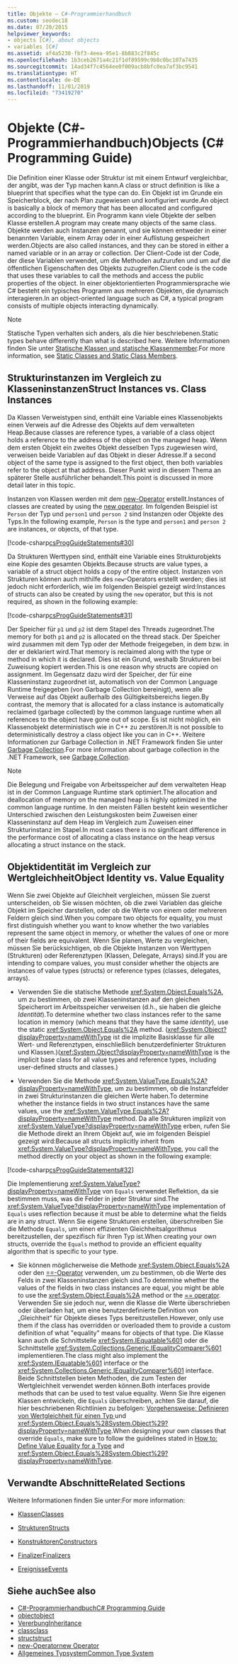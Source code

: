 ```yaml
---
title: Objekte – C#-Programmierhandbuch
ms.custom: seodec18
ms.date: 07/20/2015
helpviewer_keywords:
- objects [C#], about objects
- variables [C#]
ms.assetid: af4a5230-fbf3-4eea-95e1-8b883c2f845c
ms.openlocfilehash: 1b3ceb2671a4c21f1df89599c9b8c0bc107a7435
ms.sourcegitcommit: 14ad34f7c4564ee0f009acb8bfc0ea7af3bc9541
ms.translationtype: HT
ms.contentlocale: de-DE
ms.lasthandoff: 11/01/2019
ms.locfileid: "73419270"
---
```

# <a name="objects-c-programming-guide"></a><span data-ttu-id="8d819-102">Objekte (C#-Programmierhandbuch)</span><span class="sxs-lookup"><span data-stu-id="8d819-102">Objects (C# Programming Guide)</span></span>
<span data-ttu-id="8d819-103">Die Definition einer Klasse oder Struktur ist mit einem Entwurf vergleichbar, der angibt, was der Typ machen kann.</span><span class="sxs-lookup"><span data-stu-id="8d819-103">A class or struct definition is like a blueprint that specifies what the type can do.</span></span> <span data-ttu-id="8d819-104">Ein Objekt ist im Grunde ein Speicherblock, der nach Plan zugewiesen und konfiguriert wurde.</span><span class="sxs-lookup"><span data-stu-id="8d819-104">An object is basically a block of memory that has been allocated and configured according to the blueprint.</span></span> <span data-ttu-id="8d819-105">Ein Programm kann viele Objekte der selben Klasse erstellen.</span><span class="sxs-lookup"><span data-stu-id="8d819-105">A program may create many objects of the same class.</span></span> <span data-ttu-id="8d819-106">Objekte werden auch Instanzen genannt, und sie können entweder in einer benannten Variable, einem Array oder in einer Auflistung gespeichert werden.</span><span class="sxs-lookup"><span data-stu-id="8d819-106">Objects are also called instances, and they can be stored in either a named variable or in an array or collection.</span></span> <span data-ttu-id="8d819-107">Der Client-Code ist der Code, der diese Variablen verwendet, um die Methoden aufzurufen und um auf die öffentlichen Eigenschaften des Objekts zuzugreifen.</span><span class="sxs-lookup"><span data-stu-id="8d819-107">Client code is the code that uses these variables to call the methods and access the public properties of the object.</span></span> <span data-ttu-id="8d819-108">In einer objektorientierten Programmiersprache wie C# besteht ein typisches Programm aus mehreren Objekten, die dynamisch interagieren.</span><span class="sxs-lookup"><span data-stu-id="8d819-108">In an object-oriented language such as C#, a typical program consists of multiple objects interacting dynamically.</span></span>  
  
> [!NOTE]
> <span data-ttu-id="8d819-109">Statische Typen verhalten sich anders, als die hier beschriebenen.</span><span class="sxs-lookup"><span data-stu-id="8d819-109">Static types behave differently than what is described here.</span></span> <span data-ttu-id="8d819-110">Weitere Informationen finden Sie unter [Statische Klassen und statische Klassenmember](./static-classes-and-static-class-members.md).</span><span class="sxs-lookup"><span data-stu-id="8d819-110">For more information, see [Static Classes and Static Class Members](./static-classes-and-static-class-members.md).</span></span>
  
## <a name="struct-instances-vs-class-instances"></a><span data-ttu-id="8d819-111">Strukturinstanzen im Vergleich zu Klasseninstanzen</span><span class="sxs-lookup"><span data-stu-id="8d819-111">Struct Instances vs. Class Instances</span></span>  
 <span data-ttu-id="8d819-112">Da Klassen Verweistypen sind, enthält eine Variable eines Klassenobjekts einen Verweis auf die Adresse des Objekts auf dem verwalteten Heap.</span><span class="sxs-lookup"><span data-stu-id="8d819-112">Because classes are reference types, a variable of a class object holds a reference to the address of the object on the managed heap.</span></span> <span data-ttu-id="8d819-113">Wenn dem ersten Objekt ein zweites Objekt desselben Typs zugewiesen wird, verweisen beide Variablen auf das Objekt in dieser Adresse.</span><span class="sxs-lookup"><span data-stu-id="8d819-113">If a second object of the same type is assigned to the first object, then both variables refer to the object at that address.</span></span> <span data-ttu-id="8d819-114">Dieser Punkt wird in diesem Thema an späterer Stelle ausführlicher behandelt.</span><span class="sxs-lookup"><span data-stu-id="8d819-114">This point is discussed in more detail later in this topic.</span></span>  
  
 <span data-ttu-id="8d819-115">Instanzen von Klassen werden mit dem [new-Operator](../../language-reference/operators/new-operator.md) erstellt.</span><span class="sxs-lookup"><span data-stu-id="8d819-115">Instances of classes are created by using the [new operator](../../language-reference/operators/new-operator.md).</span></span> <span data-ttu-id="8d819-116">Im folgenden Beispiel ist `Person` der Typ und `person1` und `person 2` sind Instanzen oder Objekte des Typs.</span><span class="sxs-lookup"><span data-stu-id="8d819-116">In the following example, `Person` is the type and `person1` and `person 2` are instances, or objects, of that type.</span></span>  
  
 [!code-csharp[csProgGuideStatements#30](~/samples/snippets/csharp/VS_Snippets_VBCSharp/csProgGuideStatements/CS/Statements.cs#30)]  
  
 <span data-ttu-id="8d819-117">Da Strukturen Werttypen sind, enthält eine Variable eines Strukturobjekts eine Kopie des gesamten Objekts.</span><span class="sxs-lookup"><span data-stu-id="8d819-117">Because structs are value types, a variable of a struct object holds a copy of the entire object.</span></span> <span data-ttu-id="8d819-118">Instanzen von Strukturen können auch mithilfe des `new`-Operators erstellt werden; dies ist jedoch nicht erforderlich, wie im folgenden Beispiel gezeigt wird:</span><span class="sxs-lookup"><span data-stu-id="8d819-118">Instances of structs can also be created by using the `new` operator, but this is not required, as shown in the following example:</span></span>  
  
 [!code-csharp[csProgGuideStatements#31](~/samples/snippets/csharp/VS_Snippets_VBCSharp/csProgGuideStatements/CS/Statements.cs#31)]  
  
 <span data-ttu-id="8d819-119">Der Speicher für `p1` und `p2` ist dem Stapel des Threads zugeordnet.</span><span class="sxs-lookup"><span data-stu-id="8d819-119">The memory for both `p1` and `p2` is allocated on the thread stack.</span></span> <span data-ttu-id="8d819-120">Der Speicher wird zusammen mit dem Typ oder der Methode freigegeben, in dem bzw. in der er deklariert wird.</span><span class="sxs-lookup"><span data-stu-id="8d819-120">That memory is reclaimed along with the type or method in which it is declared.</span></span> <span data-ttu-id="8d819-121">Dies ist ein Grund, weshalb Strukturen bei Zuweisung kopiert werden.</span><span class="sxs-lookup"><span data-stu-id="8d819-121">This is one reason why structs are copied on assignment.</span></span> <span data-ttu-id="8d819-122">Im Gegensatz dazu wird der Speicher, der für eine Klasseninstanz zugeordnet ist, automatisch von der Common Language Runtime freigegeben (von Garbage Collection bereinigt), wenn alle Verweise auf das Objekt außerhalb des Gültigkeitsbereichs liegen.</span><span class="sxs-lookup"><span data-stu-id="8d819-122">By contrast, the memory that is allocated for a class instance is automatically reclaimed (garbage collected) by the common language runtime when all references to the object have gone out of scope.</span></span> <span data-ttu-id="8d819-123">Es ist nicht möglich, ein Klassenobjekt deterministisch wie in C++ zu zerstören.</span><span class="sxs-lookup"><span data-stu-id="8d819-123">It is not possible to deterministically destroy a class object like you can in C++.</span></span> <span data-ttu-id="8d819-124">Weitere Informationen zur Garbage Collection in .NET Framework finden Sie unter [Garbage Collection](../../../standard/garbage-collection/index.md).</span><span class="sxs-lookup"><span data-stu-id="8d819-124">For more information about garbage collection in the .NET Framework, see [Garbage Collection](../../../standard/garbage-collection/index.md).</span></span>  
  
> [!NOTE]
> <span data-ttu-id="8d819-125">Die Belegung und Freigabe von Arbeitsspeicher auf dem verwalteten Heap ist in der Common Language Runtime stark optimiert.</span><span class="sxs-lookup"><span data-stu-id="8d819-125">The allocation and deallocation of memory on the managed heap is highly optimized in the common language runtime.</span></span> <span data-ttu-id="8d819-126">In den meisten Fällen besteht kein wesentlicher Unterschied zwischen den Leistungskosten beim Zuweisen einer Klasseninstanz auf dem Heap im Vergleich zum Zuweisen einer Strukturinstanz im Stapel.</span><span class="sxs-lookup"><span data-stu-id="8d819-126">In most cases there is no significant difference in the performance cost of allocating a class instance on the heap versus allocating a struct instance on the stack.</span></span>
  
## <a name="object-identity-vs-value-equality"></a><span data-ttu-id="8d819-127">Objektidentität im Vergleich zur Wertgleichheit</span><span class="sxs-lookup"><span data-stu-id="8d819-127">Object Identity vs. Value Equality</span></span>  
 <span data-ttu-id="8d819-128">Wenn Sie zwei Objekte auf Gleichheit vergleichen, müssen Sie zuerst unterscheiden, ob Sie wissen möchten, ob die zwei Variablen das gleiche Objekt im Speicher darstellen, oder ob die Werte von einem oder mehreren Feldern gleich sind.</span><span class="sxs-lookup"><span data-stu-id="8d819-128">When you compare two objects for equality, you must first distinguish whether you want to know whether the two variables represent the same object in memory, or whether the values of one or more of their fields are equivalent.</span></span> <span data-ttu-id="8d819-129">Wenn Sie planen, Werte zu vergleichen, müssen Sie berücksichtigen, ob die Objekte Instanzen von Werttypen (Strukturen) oder Referenztypen (Klassen, Delegate, Arrays) sind.</span><span class="sxs-lookup"><span data-stu-id="8d819-129">If you are intending to compare values, you must consider whether the objects are instances of value types (structs) or reference types (classes, delegates, arrays).</span></span>  
  
- <span data-ttu-id="8d819-130">Verwenden Sie die statische Methode <xref:System.Object.Equals%2A>, um zu bestimmen, ob zwei Klasseninstanzen auf den gleichen Speicherort im Arbeitsspeicher verweisen (d.h., sie haben die gleiche *Identität*).</span><span class="sxs-lookup"><span data-stu-id="8d819-130">To determine whether two class instances refer to the same location in memory (which means that they have the same *identity*), use the static <xref:System.Object.Equals%2A> method.</span></span> <span data-ttu-id="8d819-131">(<xref:System.Object?displayProperty=nameWithType> ist die implizite Basisklasse für alle Wert- und Referenztypen, einschließlich benutzerdefinierter Strukturen und Klassen.)</span><span class="sxs-lookup"><span data-stu-id="8d819-131">(<xref:System.Object?displayProperty=nameWithType> is the implicit base class for all value types and reference types, including user-defined structs and classes.)</span></span>  
  
- <span data-ttu-id="8d819-132">Verwenden Sie die Methode <xref:System.ValueType.Equals%2A?displayProperty=nameWithType>, um zu bestimmen, ob die Instanzfelder in zwei Strukturinstanzen die gleichen Werte haben.</span><span class="sxs-lookup"><span data-stu-id="8d819-132">To determine whether the instance fields in two struct instances have the same values, use the <xref:System.ValueType.Equals%2A?displayProperty=nameWithType> method.</span></span> <span data-ttu-id="8d819-133">Da alle Strukturen implizit von <xref:System.ValueType?displayProperty=nameWithType> erben, rufen Sie die Methode direkt an Ihrem Objekt auf, wie im folgenden Beispiel gezeigt wird:</span><span class="sxs-lookup"><span data-stu-id="8d819-133">Because all structs implicitly inherit from <xref:System.ValueType?displayProperty=nameWithType>, you call the method directly on your object as shown in the following example:</span></span>  
  
 [!code-csharp[csProgGuideStatements#32](~/samples/snippets/csharp/VS_Snippets_VBCSharp/csProgGuideStatements/CS/Statements.cs#32)]  
  
 <span data-ttu-id="8d819-134">Die Implementierung <xref:System.ValueType?displayProperty=nameWithType> von `Equals` verwendet Reflektion, da sie bestimmen muss, was die Felder in jeder Struktur sind.</span><span class="sxs-lookup"><span data-stu-id="8d819-134">The <xref:System.ValueType?displayProperty=nameWithType> implementation of `Equals` uses reflection because it must be able to determine what the fields are in any struct.</span></span> <span data-ttu-id="8d819-135">Wenn Sie eigene Strukturen erstellen, überschreiben Sie die Methode `Equals`, um einen effizienten Gleichheitsalgorithmus bereitzustellen, der spezifisch für Ihren Typ ist.</span><span class="sxs-lookup"><span data-stu-id="8d819-135">When creating your own structs, override the `Equals` method to provide an efficient equality algorithm that is specific to your type.</span></span>  
  
- <span data-ttu-id="8d819-136">Sie können möglicherweise die Methode <xref:System.Object.Equals%2A> oder den [==-Operator](../../language-reference/operators/equality-operators.md#equality-operator-) verwenden, um zu bestimmen, ob die Werte des Felds in zwei Klasseninstanzen gleich sind.</span><span class="sxs-lookup"><span data-stu-id="8d819-136">To determine whether the values of the fields in two class instances are equal, you might be able to use the <xref:System.Object.Equals%2A> method or the [== operator](../../language-reference/operators/equality-operators.md#equality-operator-).</span></span> <span data-ttu-id="8d819-137">Verwenden Sie sie jedoch nur, wenn die Klasse die Werte überschrieben oder überladen hat, um eine benutzerdefinierte Definition von „Gleichheit“ für Objekte dieses Typs bereitzustellen.</span><span class="sxs-lookup"><span data-stu-id="8d819-137">However, only use them if the class has overridden or overloaded them to provide a custom definition of what "equality" means for objects of that type.</span></span> <span data-ttu-id="8d819-138">Die Klasse kann auch die Schnittstelle <xref:System.IEquatable%601> oder die Schnittstelle <xref:System.Collections.Generic.IEqualityComparer%601> implementieren.</span><span class="sxs-lookup"><span data-stu-id="8d819-138">The class might also implement the <xref:System.IEquatable%601> interface or the <xref:System.Collections.Generic.IEqualityComparer%601> interface.</span></span> <span data-ttu-id="8d819-139">Beide Schnittstellen bieten Methoden, die zum Testen der Wertgleichheit verwendet werden können.</span><span class="sxs-lookup"><span data-stu-id="8d819-139">Both interfaces provide methods that can be used to test value equality.</span></span> <span data-ttu-id="8d819-140">Wenn Sie Ihre eigenen Klassen entwickeln, die `Equals` überschreiben, achten Sie darauf, die hier beschriebenen Richtlinien zu befolgen: [Vorgehensweise: Definieren von Wertgleichheit für einen Typ ](../statements-expressions-operators/how-to-define-value-equality-for-a-type.md) und <xref:System.Object.Equals%28System.Object%29?displayProperty=nameWithType>.</span><span class="sxs-lookup"><span data-stu-id="8d819-140">When designing your own classes that override `Equals`, make sure to follow the guidelines stated in [How to: Define Value Equality for a Type](../statements-expressions-operators/how-to-define-value-equality-for-a-type.md) and <xref:System.Object.Equals%28System.Object%29?displayProperty=nameWithType>.</span></span>  
  
## <a name="related-sections"></a><span data-ttu-id="8d819-141">Verwandte Abschnitte</span><span class="sxs-lookup"><span data-stu-id="8d819-141">Related Sections</span></span>  
 <span data-ttu-id="8d819-142">Weitere Informationen finden Sie unter:</span><span class="sxs-lookup"><span data-stu-id="8d819-142">For more information:</span></span>  
  
- [<span data-ttu-id="8d819-143">Klassen</span><span class="sxs-lookup"><span data-stu-id="8d819-143">Classes</span></span>](./classes.md)  
  
- [<span data-ttu-id="8d819-144">Strukturen</span><span class="sxs-lookup"><span data-stu-id="8d819-144">Structs</span></span>](./structs.md)  
  
- [<span data-ttu-id="8d819-145">Konstruktoren</span><span class="sxs-lookup"><span data-stu-id="8d819-145">Constructors</span></span>](./constructors.md)  
  
- [<span data-ttu-id="8d819-146">Finalizer</span><span class="sxs-lookup"><span data-stu-id="8d819-146">Finalizers</span></span>](./destructors.md)  
  
- [<span data-ttu-id="8d819-147">Ereignisse</span><span class="sxs-lookup"><span data-stu-id="8d819-147">Events</span></span>](../events/index.md)  
  
## <a name="see-also"></a><span data-ttu-id="8d819-148">Siehe auch</span><span class="sxs-lookup"><span data-stu-id="8d819-148">See also</span></span>

- [<span data-ttu-id="8d819-149">C#-Programmierhandbuch</span><span class="sxs-lookup"><span data-stu-id="8d819-149">C# Programming Guide</span></span>](../index.md)
- [<span data-ttu-id="8d819-150">object</span><span class="sxs-lookup"><span data-stu-id="8d819-150">object</span></span>](../../language-reference/builtin-types/reference-types.md)
- [<span data-ttu-id="8d819-151">Vererbung</span><span class="sxs-lookup"><span data-stu-id="8d819-151">Inheritance</span></span>](./inheritance.md)
- [<span data-ttu-id="8d819-152">class</span><span class="sxs-lookup"><span data-stu-id="8d819-152">class</span></span>](../../language-reference/keywords/class.md)
- [<span data-ttu-id="8d819-153">struct</span><span class="sxs-lookup"><span data-stu-id="8d819-153">struct</span></span>](../../language-reference/keywords/struct.md)
- [<span data-ttu-id="8d819-154">new-Operator</span><span class="sxs-lookup"><span data-stu-id="8d819-154">new Operator</span></span>](../../language-reference/operators/new-operator.md)
- [<span data-ttu-id="8d819-155">Allgemeines Typsystem</span><span class="sxs-lookup"><span data-stu-id="8d819-155">Common Type System</span></span>](../../../standard/base-types/common-type-system.md)
